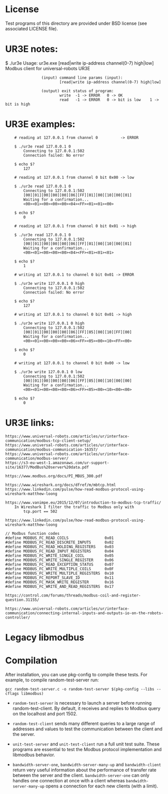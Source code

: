 # License
Test programs of this directory are provided under BSD license (see associated
LICENSE file).


# UR3E notes:

$ ./ur3e
    Usage:
      ur3e.exe [read|write ip-address channel(0-7) high|low]
                    Modbus client for universal-robots UR3E

                    (input) command line params (input):
                            [read|write ip-address channel(0-7) high|low]

                    (output) exit status of program:
                            write  -1 -> ERROR   0 -> OK
                            read   -1 -> ERROR   0 -> bit is low    1 -> bit is high


# UR3E examples:
    
        # reading at 127.0.0.1 from channel 0          -> ERROR

        $ ./ur3e read 127.0.0.1 0
            Connecting to 127.0.0.1:502
            Connection failed: No error
    
        $ echo $?
            127
    
        # reading at 127.0.0.1 from channel 0 bit 0x00 -> low
        
        $ ./ur3e read 127.0.0.1 0
            Connecting to 127.0.0.1:502
            [00][01][00][00][00][06][FF][01][00][10][00][01]
            Waiting for a confirmation...
            <00><01><00><00><00><04><FF><01><01><00>

        $ echo $?
            0

        # reading at 127.0.0.1 from channel 0 bit 0x01 -> high

        $ ./ur3e read 127.0.0.1 0
            Connecting to 127.0.0.1:502
            [00][01][00][00][00][06][FF][01][00][10][00][01]
            Waiting for a confirmation...
            <00><01><00><00><00><04><FF><01><01><01>

        $ echo $?
            1

        # writing at 127.0.0.1 to channel 0 bit 0x01 -> ERROR

        $ ./ur3e write 127.0.0.1 0 high
            Connecting to 127.0.0.1:502
            Connection failed: No error

        $ echo $?
            127

        # writing at 127.0.0.1 to channel 0 bit 0x01 -> high

        $ ./ur3e write 127.0.0.1 0 high
            Connecting to 127.0.0.1:502
            [00][01][00][00][00][06][FF][05][00][10][FF][00]
            Waiting for a confirmation...
            <00><01><00><00><00><06><FF><05><00><10><FF><00>
    
        $ echo $?
            0

        # writing at 127.0.0.1 to channel 0 bit 0x00 -> low

        $ ./ur3e write 127.0.0.1 0 low
            Connecting to 127.0.0.1:502
            [00][01][00][00][00][06][FF][05][00][10][00][00]
            Waiting for a confirmation...
            <00><01><00><00><00><06><FF><05><00><10><00><00>

        $ echo $?
            0


# UR3E links:

    https://www.universal-robots.com/articles/ur/interface-communication/modbus-tcp-client-setup/
    https://www.universal-robots.com/articles/ur/interface-communication/modbus-communication-16357/
    https://www.universal-robots.com/articles/ur/interface-communication/modbus-server/
    https://s3-eu-west-1.amazonaws.com/ur-support-site/16377/ModBus%20server%20data.pdf
    
    https://www.modbus.org/docs/PI_MBUS_300.pdf

    https://www.wireshark.org/docs/dfref/m/mbtcp.html
    https://www.linkedin.com/pulse/how-read-modbus-protocol-using-wireshark-matthew-loong

    https://www.vanimpe.eu/2015/12/07/introduction-to-modbus-tcp-traffic/
        In Wireshark I filter the traffic to Modbus only with
            tcp.port == 502

    https://www.linkedin.com/pulse/how-read-modbus-protocol-using-wireshark-matthew-loong

    // Modbus function codes 
    #define MODBUS_FC_READ_COILS                0x01
    #define MODBUS_FC_READ_DISCRETE_INPUTS      0x02
    #define MODBUS_FC_READ_HOLDING_REGISTERS    0x03
    #define MODBUS_FC_READ_INPUT_REGISTERS      0x04
    #define MODBUS_FC_WRITE_SINGLE_COIL         0x05
    #define MODBUS_FC_WRITE_SINGLE_REGISTER     0x06
    #define MODBUS_FC_READ_EXCEPTION_STATUS     0x07
    #define MODBUS_FC_WRITE_MULTIPLE_COILS      0x0F
    #define MODBUS_FC_WRITE_MULTIPLE_REGISTERS  0x10
    #define MODBUS_FC_REPORT_SLAVE_ID           0x11
    #define MODBUS_FC_MASK_WRITE_REGISTER       0x16
    #define MODBUS_FC_WRITE_AND_READ_REGISTERS  0x17

    https://control.com/forums/threads/modbus-coil-and-register-question.31155/

    https://www.universal-robots.com/articles/ur/interface-communication/connecting-internal-inputs-and-outputs-io-on-the-robots-controller/



# Legacy libmodbus

# Compilation
After installation, you can use pkg-config to compile these tests.
For example, to compile random-test-server run:

`gcc random-test-server.c -o random-test-server $(pkg-config --libs --cflags libmodbus)`

- `random-test-server` is necessary to launch a server before running
random-test-client. By default, it receives and replies to Modbus query on the
localhost and port 1502.

- `random-test-client` sends many different queries to a large range of
addresses and values to test the communication between the client and the
server.

- `unit-test-server` and `unit-test-client` run a full unit test suite. These
programs are essential to test the Modbus protocol implementation and libmodbus
behavior.

- `bandwidth-server-one`, `bandwidth-server-many-up` and `bandwidth-client`
 return very useful information about the performance of transfer rate between
 the server and the client. `bandwidth-server-one` can only handles one
 connection at once with a client whereas `bandwidth-server-many-up` opens a
 connection for each new clients (with a limit).
